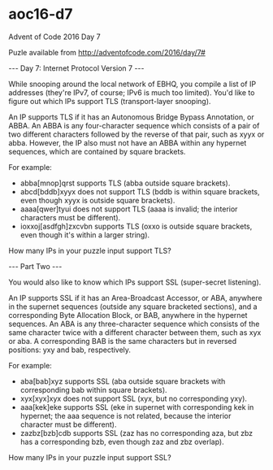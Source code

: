 # aoc16-d7
Advent of Code 2016 Day 7

Puzle available from http://adventofcode.com/2016/day/7#

--- Day 7: Internet Protocol Version 7 ---

While snooping around the local network of EBHQ, you compile a list of IP addresses (they're IPv7, of course; IPv6 is much too limited). You'd like to figure out which IPs support TLS (transport-layer snooping).

An IP supports TLS if it has an Autonomous Bridge Bypass Annotation, or ABBA. An ABBA is any four-character sequence which consists of a pair of two different characters followed by the reverse of that pair, such as xyyx or abba. However, the IP also must not have an ABBA within any hypernet sequences, which are contained by square brackets.

For example:

  - abba[mnop]qrst supports TLS (abba outside square brackets).
  - abcd[bddb]xyyx does not support TLS (bddb is within square brackets, even though xyyx is outside square brackets).
  - aaaa[qwer]tyui does not support TLS (aaaa is invalid; the interior characters must be different).
  - ioxxoj[asdfgh]zxcvbn supports TLS (oxxo is outside square brackets, even though it's within a larger string).

How many IPs in your puzzle input support TLS?

--- Part Two ---

You would also like to know which IPs support SSL (super-secret listening).

An IP supports SSL if it has an Area-Broadcast Accessor, or ABA, anywhere in the supernet sequences (outside any square bracketed sections), and a corresponding Byte Allocation Block, or BAB, anywhere in the hypernet sequences. An ABA is any three-character sequence which consists of the same character twice with a different character between them, such as xyx or aba. A corresponding BAB is the same characters but in reversed positions: yxy and bab, respectively.

For example:

  - aba[bab]xyz supports SSL (aba outside square brackets with corresponding bab within square brackets).
  - xyx[xyx]xyx does not support SSL (xyx, but no corresponding yxy).
  - aaa[kek]eke supports SSL (eke in supernet with corresponding kek in hypernet; the aaa sequence is not related, because the interior character must be different).
  - zazbz[bzb]cdb supports SSL (zaz has no corresponding aza, but zbz has a corresponding bzb, even though zaz and zbz overlap).

How many IPs in your puzzle input support SSL?

